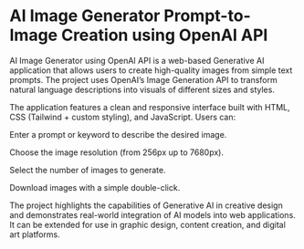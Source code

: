 # AI Image Generator Prompt-to-Image Creation using OpenAI API

AI Image Generator using OpenAI API is a web-based Generative AI application that allows users to create high-quality images from simple text prompts. The project uses OpenAI’s Image Generation API to transform natural language descriptions into visuals of different sizes and styles.

The application features a clean and responsive interface built with HTML, CSS (Tailwind + custom styling), and JavaScript. Users can:

Enter a prompt or keyword to describe the desired image.

Choose the image resolution (from 256px up to 7680px).

Select the number of images to generate.

Download images with a simple double-click.

The project highlights the capabilities of Generative AI in creative design and demonstrates real-world integration of AI models into web applications. It can be extended for use in graphic design, content creation, and digital art platforms.
